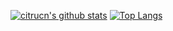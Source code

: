 [![citrucn's github stats](https://github-readme-stats.vercel.app/api?username=citrucn&show_icons=true&hide_title=true&include_all_commits=true)](https://github.com/anuraghazra/github-readme-stats)
[![Top Langs](https://github-readme-stats.vercel.app/api/top-langs/?username=citrucn&layout=compact&hide_title=true&langs_count=10&card_width=420)](https://github.com/anuraghazra/github-readme-stats)
